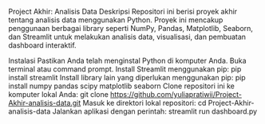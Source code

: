 Project Akhir: Analisis Data
Deskripsi
Repositori ini berisi proyek akhir tentang analisis data menggunakan Python. Proyek ini mencakup penggunaan berbagai library seperti NumPy, Pandas, Matplotlib, Seaborn, dan Streamlit untuk melakukan analisis data, visualisasi, dan pembuatan dashboard interaktif.

Instalasi
Pastikan Anda telah menginstal Python di komputer Anda.
Buka terminal atau command prompt.
Install Streamlit menggunakan pip:
pip install streamlit
Install library lain yang diperlukan menggunakan pip:
pip install numpy pandas scipy matplotlib seaborn
Clone repositori ini ke komputer lokal Anda:
git clone https://github.com/yuliapratiwii/Project-Akhir-analisis-data.git
Masuk ke direktori lokal repositori:
cd Project-Akhir-analisis-data
Jalankan aplikasi dengan perintah:
streamlit run dashboard.py

